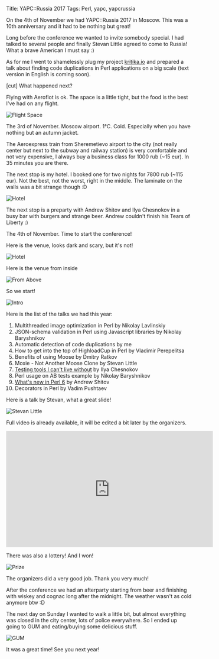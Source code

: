Title: YAPC::Russia 2017
Tags: Perl, yapc, yapcrussia

On the 4th of November we had YAPC::Russia 2017 in Moscow. This was a 10th
anniversary and it had to be nothing but great!

Long before the conference we wanted to invite somebody special. I had talked
to several people and finally Stevan Little agreed to come to Russia! What a
brave American I must say :)

As for me I went to shamelessly plug my project
[kritika.io](https://kritika.io) and prepared a talk about finding code
duplications in Perl applications on a big scale (text version in English
is coming soon).

[cut] What happened next?

Flying with Aeroflot is ok. The space is a little tight, but the food is the
best I've had on any flight.

![Flight Space](/static/images/yapcrussia-2017-flight.jpg)

The 3rd of November. Moscow airport. 1°C. Cold. Especially when you have
nothing but an autumn jacket.

The Aeroexpress train from Sheremetievo airport to the city (not really center
but next to the subway and railway station) is very comfortable and not very
expensive, I always buy a business class for 1000 rub (~15 eur). In 35 minutes
you are there.

The next stop is my hotel. I booked one for two nights for 7800 rub (~115 eur).
Not the best, not the worst, right in the middle. The laminate on the walls was
a bit strange though :D

![Hotel](/static/images/yapcrussia-2017-hotel.jpg)

The next stop is a preparty with Andrew Shitov and Ilya Chesnokov in a busy bar
with burgers and strange beer. Andrew couldn't finish his Tears of Liberty :)

The 4th of November. Time to start the conference!

Here is the venue, looks dark and scary, but it's not!

![Hotel](/static/images/yapcrussia-2017-mailru-office.jpg)

Here is the venue from inside

![From Above](/static/images/yapcrussia-2017-from-above.jpg)

So we start!

![Intro](/static/images/yapcrussia-2017-intro.jpg)

Here is the list of the talks we had this year:

1. Multithreaded image optimization in Perl by Nikolay Lavlinskiy
2. JSON-schema validation in Perl using Javascript libraries by Nikolay Baryshnikov
3. Automatic detection of code duplications by me
4. How to get into the top of HighloadCup in Perl by Vladimir Perepelitsa
5. Benefits of using Moose by Dmitry Ratkov
6. Moxie - Not Another Moose Clone by Stevan Little
7. [Testing tools I can't live without](https://ichesnokov.github.io/talks/testing-tools-i-cant-live-without.pdf) by Ilya Chesnokov
8. Perl usage on AB tests example by Nikolay Baryshnikov
9. [What's new in Perl 6](https://github.com/ash/yr2017-perl6) by Andrew Shitov
10. Decorators in Perl by Vadim Pushtaev

Here is a talk by Stevan, what a great slide!

![Stevan Little](/static/images/yapcrussia-2017-stevan.jpg)

Full video is already available, it will be edited a bit later by the
organizers.

<iframe width="560" height="315" src="https://www.youtube.com/embed/K0Zw9DumBwo" frameborder="0" allowfullscreen></iframe>

There was also a lottery! And I won!

![Prize](/static/images/yapcrussia-2017-prize.jpg)

The organizers did a very good job. Thank you very much!

After the conference we had an afterparty starting from beer and finishing with
wiskey and cognac long after the midnight. The weather wasn't as cold anymore btw :D

The next day on Sunday I wanted to walk a little bit, but almost everything was
closed in the city center, lots of police everywhere. So I ended up going to
GUM and eating/buying some delicious stuff.

![GUM](/static/images/yapcrussia-2017-gum.jpg)

It was a great time! See you next year!
